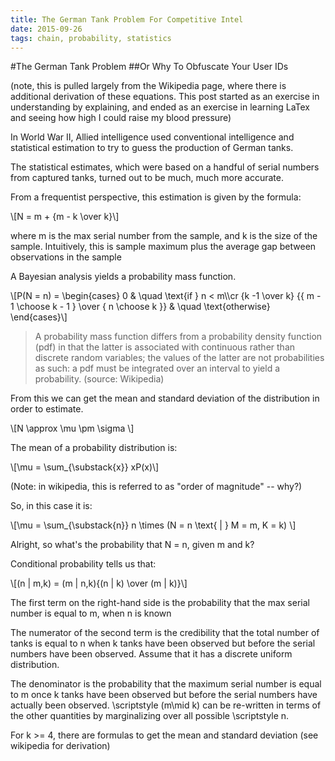 ```yaml
---
title: The German Tank Problem For Competitive Intel
date: 2015-09-26
tags: chain, probability, statistics
---
```


#The German Tank Problem
##Or Why To Obfuscate Your User IDs

(note, this is pulled largely from the Wikipedia page, where there is additional derivation
of these equations.  This post started as an exercise in understanding by explaining, and ended
as an exercise in learning LaTex and seeing how high I could raise my blood pressure)

In World War II, Allied intelligence used conventional intelligence and statistical
estimation to try to guess the production of German tanks.

The statistical estimates, which were based on a handful of serial numbers from
captured tanks, turned out to be much, much more accurate.

From a frequentist perspective, this estimation is given by the formula:

\\[N = m + {m - k \over k}\\]

where m is the max serial number from the sample, and k is the size of the sample.
Intuitively, this is sample maximum plus the average gap between observations in the sample


A Bayesian analysis yields a probability mass function.

\\[P(N = n) =
\begin{cases}
  0 & \quad \text{if } n < m\\\\cr
  {k -1 \over k} {{ m - 1 \choose k - 1 } \over { n \choose k }} & \quad \text{otherwise}
\end{cases}\\]

> A probability mass function differs from a probability density function (pdf) in that the latter is associated with continuous rather than discrete random variables; the values of the latter are not probabilities as such: a pdf must be integrated over an interval to yield a probability.  (source: Wikipedia)


From this we can get the mean and standard deviation of the distribution in order to estimate.

\\[N \approx \mu \pm \sigma \\]

The mean of a probability distribution is:

\\[\mu = \sum_{\substack{x}} xP(x)\\]

(Note: in wikipedia, this is referred to as "order of magnitude" -- why?)

So, in this case it is:

\\[\mu = \sum_{\substack{n}} n \times (N = n \text{ | } M = m, K = k) \\]

Alright, so what's the probability that N = n, given m and k?

Conditional probability tells us that:

\\[(n | m,k) = (m | n,k){(n | k) \over (m | k)}\\]

The first term on the right-hand side is the probability that the max serial number
is equal to m, when n is known

The numerator of the second term is the credibility that the total number of tanks
is equal to n when k tanks have been observed but before the serial numbers have
been observed. Assume that it has a discrete uniform distribution.

The denominator is  the probability that the maximum serial number is equal to m
once k tanks have been observed but before the serial numbers have actually been observed.
\scriptstyle (m\mid k) can be re-written in terms of the other quantities by marginalizing
over all possible \scriptstyle n.

For k >= 4, there are formulas to get the mean and standard deviation (see wikipedia for derivation)
